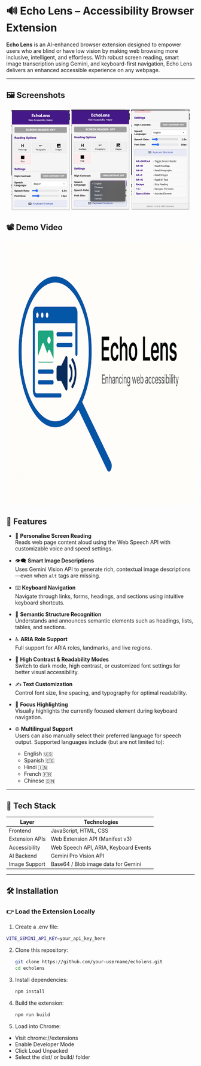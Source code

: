 # 🔊 Echo Lens – Accessibility Browser Extension

**Echo Lens** is an AI-enhanced browser extension designed to empower users who are blind or have low vision by making web browsing more inclusive, intelligent, and effortless. With robust screen reading, smart image transcription using Gemini, and keyboard-first navigation, Echo Lens delivers an enhanced accessible experience on any webpage.

---
## 🖼️ Screenshots

<div align="center">
  <img src="./assets/Echo Lens - Popup.png"
  width=31% alt="Watch the demo video"/>
  <img src="./assets/Echo Lens - Language Dropdown.png"
  width=31% alt="Watch the demo video"/>
  <img src="./assets/Echo Lens - Shortcuts.png"
  width=31% alt="Watch the demo video"/>
</div>
<p style="center">

## 📽️ Demo Video

<p align="center">
<a href="https://www.youtube.com/watch?v=8F6ZXqoSkbs" target="_blank">
  <img src="./assets/Project Thumbnail.png" 
  height=700 alt="Watch the demo video"/>
</a>
</p>

## 🚀 Features

- 🎤 **Personalise Screen Reading**  
  Reads web page content aloud using the Web Speech API with customizable voice and speed settings.

- 👁️‍🗨️ **Smart Image Descriptions**  
  Uses Gemini Vision API to generate rich, contextual image descriptions—even when `alt` tags are missing.

- ⌨️ **Keyboard Navigation**  
  Navigate through links, forms, headings, and sections using intuitive keyboard shortcuts.

- 🧠 **Semantic Structure Recognition**  
  Understands and announces semantic elements such as headings, lists, tables, and sections.

- ♿ **ARIA Role Support**  
  Full support for ARIA roles, landmarks, and live regions.

- 🎨 **High Contrast & Readability Modes**  
  Switch to dark mode, high contrast, or customized font settings for better visual accessibility.

- ✍️ **Text Customization**  
  Control font size, line spacing, and typography for optimal readability.

- 🌟 **Focus Highlighting**  
  Visually highlights the currently focused element during keyboard navigation.
- 🌐 **Multilingual Support**<br>
  Users can also manually select their preferred language for speech output. Supported languages include (but are not limited to):
    - English 🇺🇸
    - Spanish 🇪🇸
    - Hindi 🇮🇳
    - French 🇫🇷
    - Chinese 🇨🇳
---

## 🧰 Tech Stack

| Layer          | Technologies                          |
| -------------- | ------------------------------------- |
| Frontend       | JavaScript, HTML, CSS                 |
| Extension APIs | Web Extension API (Manifest v3)       |
| Accessibility  | Web Speech API, ARIA, Keyboard Events |
| AI Backend     | Gemini Pro Vision API                 |
| Image Support  | Base64 / Blob image data for Gemini   |

---

## 🛠️ Installation

### 👉 Load the Extension Locally

1. Create a .env file:
  ```bash
  VITE_GEMINI_API_KEY=your_api_key_here
  ``` 

2. Clone this repository:
   ```bash
   git clone https://github.com/your-username/echolens.git
   cd echolens
   ```
3. Install dependencies:
   ```bash
   npm install

4. Build the extension:
   ```bash
   npm run build
   ```

5. Load into Chrome:
- Visit chrome://extensions
- Enable Developer Mode
- Click Load Unpacked
- Select the dist/ or build/ folder


